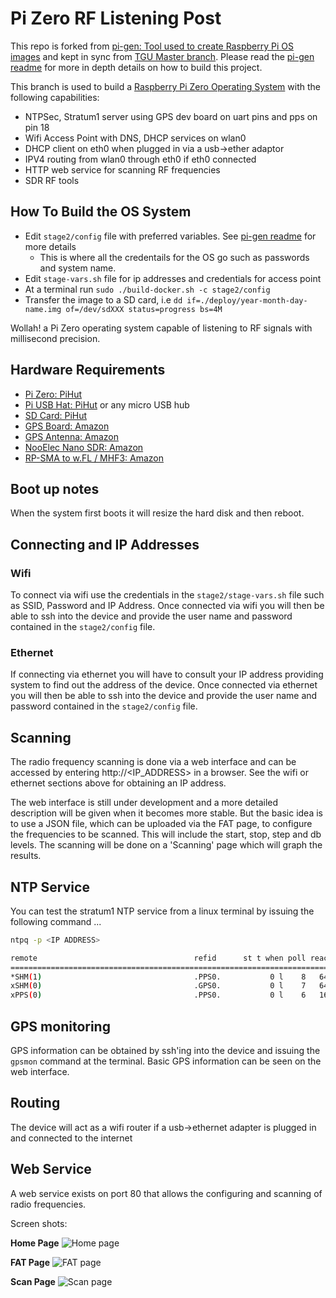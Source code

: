 # Pi Zero RF Listening Post

This repo is forked from [pi-gen: Tool used to create Raspberry Pi OS images](https://github.com/RPi-Distro/pi-gen) and kept in sync from [TGU Master branch](https://github.com/tgu-ltd/listening-post). Please read the [pi-gen readme](https://github.com/RPi-Distro/pi-gen) for more in depth details on how to build this project.

This branch is used to build a [Raspberry Pi Zero Operating System](https://www.raspberrypi.com/software/) with the following capabilities:

* NTPSec, Stratum1 server using GPS dev board on uart pins and pps on pin 18
* Wifi Access Point with DNS, DHCP services on wlan0
* DHCP client on eth0 when plugged in via a usb->ether adaptor
* IPV4 routing from wlan0 through eth0 if eth0 connected
* HTTP web service for scanning RF frequencies
* SDR RF tools

## How To Build the OS System

* Edit `stage2/config` file with preferred variables. See [pi-gen readme](https://github.com/RPi-Distro/pi-gen) for more details
  * This is where all the credentails for the OS go such as passwords and system name.
* Edit `stage-vars.sh` file for ip addresses and credentials for access point
* At a terminal run `sudo ./build-docker.sh -c stage2/config`
* Transfer the image to a SD card, i.e `dd if=./deploy/year-month-day-name.img of=/dev/sdXXX status=progress bs=4M`

Wollah! a Pi Zero operating system capable of listening to RF signals with millisecond precision.

## Hardware Requirements

* [Pi Zero: PiHut](https://thepihut.com/products/raspberry-pi-zero-wh-with-pre-soldered-header)
* [Pi USB Hat: PiHut](https://thepihut.com/products/4-port-usb-hub-phat-for-raspberry-pi-zero) or any micro USB hub
* [SD Card: PiHut](https://thepihut.com/products/noobs-preinstalled-sd-card)
* [GPS Board: Amazon](https://www.amazon.co.uk/gp/product/B08XGN4YLY/ref=ppx_yo_dt_b_search_asin_title?ie=UTF8&psc=1)
* [GPS Antenna: Amazon](https://www.amazon.co.uk/gp/product/B01BML4XMQ/ref=ppx_yo_dt_b_search_asin_title?ie=UTF8&psc=1)
* [NooElec Nano SDR: Amazon](https://www.amazon.co.uk/gp/product/B01B4L48QU/ref=ppx_yo_dt_b_search_asin_title?ie=UTF8&(psc=1))
* [RP-SMA to w.FL / MHF3: Amazon](https://www.amazon.co.uk/TUOLNK-RP-SMA-Coaxial-Antenna-Extension/dp/B0B9RXDLNN/ref=sr_1_1_sspa?crid=1KKU7DIID3CRR&dib=eyJ2IjoiMSJ9.KJDSiFJ-nop6N45mMRKlPI4Op8xYWUON40kLIp09oEvoK4zwYPbR3awLxOM87ZQ9Zf_wTRgB8hnWrFCqgTebE1EZ4EbEnoNUhO3V_gZzpPduU4LH2gUZpYQsDpUJQz4CNnqimkNUr6vFsQi5UlnxY29xK7dxX6HmeINlhm4qfgsaqmSm6D1MhTEEVeNia49dn5hqkY2C0nvUYQ9OWZUF-F3-EAFY5AMTXtdQEJUngmozcLfCPdXeM1_mikvBePZT8wcaWWoQAaRcbVb6zbve0zr62_2leIvQ3ZcGXCyLksQ.iI-XuoRPIpPCO0yuQBnxIgz6deFjaykYV5fPVQ9XI9o&dib_tag=se&keywords=RP-SMA+to+w.FL&qid=1742574783&s=electronics&sprefix=rp-sma+to+w.fl%2Celectronics%2C744&sr=1-1-spons&sp_csd=d2lkZ2V0TmFtZT1zcF9hdGY&psc=1)



## Boot up notes

When the system first boots it will resize the hard disk and then reboot.


## Connecting and IP Addresses

### Wifi

To connect via wifi use the credentials in the `stage2/stage-vars.sh` file such as SSID, Password and IP Address.
Once connected via wifi you will then be able to ssh into the device and provide the user name and password contained in the `stage2/config` file.

### Ethernet

If connecting via ethernet you will have to consult your IP address providing system to find out the address of the device.
Once connected via ethernet you will then be able to ssh into the device and provide the user name and password contained in the `stage2/config` file.

## Scanning

The radio frequency scanning is done via a web interface and can be accessed by entering http://<IP_ADDRESS> in a browser. See the wifi or ethernet sections above for obtaining an IP address.

The web interface is still under development and a more detailed description will be given when it becomes more stable.
But the basic idea is to use a JSON file, which can be uploaded via the FAT page, to configure the frequencies to be scanned. This will include the start, stop, step and db levels. The scanning will be done on a 'Scanning' page which will graph the results.


## NTP Service

You can test the stratum1 NTP service from a linux terminal by issuing the following command ...

```bash
ntpq -p <IP ADDRESS>

remote                                   refid      st t when poll reach   delay   offset   jitter
=======================================================================================================
*SHM(1)                                  .PPS0.           0 l    8   64  377   0.0000  -0.0266   0.0048
xSHM(0)                                  .GPS0.           0 l    7   64  377   0.0000 -133.020   0.3808
xPPS(0)                                  .PPS0.           0 l    6   16  377   0.0000  -0.0261   0.0005
```

## GPS monitoring

GPS information can be obtained by ssh'ing into the device and issuing the `gpsmon` command at the terminal. Basic GPS information can be seen on the web interface.

## Routing

The device will act as a wifi router if a  usb->ethernet adapter is plugged in and connected to the internet

## Web Service

A web service exists on port 80 that allows the configuring and scanning of radio frequencies.

Screen shots:

**Home Page**
![Home page](https://www.tgu-ltd.uk/img/rfpost_home_page.png)

**FAT Page**
![FAT page](https://www.tgu-ltd.uk/img/rfpost_fat_page.png)

**Scan Page**
![Scan page](https://www.tgu-ltd.uk/img/rfpost_scan_page.png)

